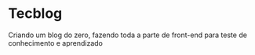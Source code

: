# Tecblog
Criando um blog do zero, fazendo toda a parte de front-end para teste de conhecimento e aprendizado

